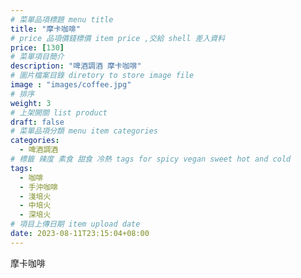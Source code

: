 ```yaml
---
# 菜單品項標題 menu title 
title: "摩卡咖啡"
# price 品項價錢標價 item price ,交給 shell 差入資料
price: [130] 
# 菜單項目簡介 
description: "啤酒調酒 摩卡咖啡"
# 圖片檔案目錄 diretory to store image file
image : "images/coffee.jpg"
# 排序
weight: 3 
# 上架開關 list product 
draft: false
# 菜單品項分類 menu item categories 
categories:
  - 啤酒調酒 
# 標籤 辣度 素食 甜食 冷熱 tags for spicy vegan sweet hot and cold 
tags:
  - 咖啡
  - 手沖咖啡 
  - 淺培火
  - 中培火
  - 深培火
# 項目上傳日期 item upload date 
date: 2023-08-11T23:15:04+08:00
---
```


 摩卡咖啡
